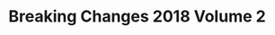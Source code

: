<!--
|metadata|
{
    "fileName": "breaking-changes-2018-volume-2",
    "controlName": "",
    "tags": ["Breaking Changes","Known Issues"]
}
|metadata|
-->

# Breaking Changes 2018 Volume 2